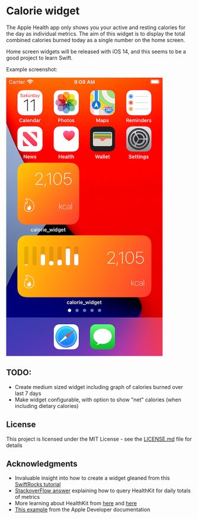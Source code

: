 # Calorie widget

The Apple Health app only shows you your active and resting calories for the day as individual metrics. The aim of this widget is to display the total combined calories burned today as a single number on the home screen.

Home screen widgets will be released with iOS 14, and this seems to be a good project to learn Swift.

Example screenshot:

![Example of the widget on an iPhone 11 Pro](./widget_screenshot.png)

## TODO: 

* Create medium sized widget including graph of calories burned over last 7 days
* Make widget configurable, with option to show "net" calories (when including dietary calories)

## License

This project is licensed under the MIT License - see the [LICENSE.md](LICENSE.md) file for details

## Acknowledgments

* Invaluable insight into how to create a widget gleaned from this [SwiftRocks tutorial](https://swiftrocks.com/ios-14-widget-tutorial-mini-apps)
* [StackoverFlow answer](https://stackoverflow.com/a/40626985/9961901) explaining how to query HealthKit for daily totals of metrics
* More learning about HealthKit from [here](https://gitlab.com/agostini.tech/ATHealthKit) and [here](https://www.raywenderlich.com/459-healthkit-tutorial-with-swift-getting-started)
* [This example](https://developer.apple.com/documentation/healthkit/workouts_and_activity_rings/speedysloth_creating_a_workout) from the Apple Developer documentation